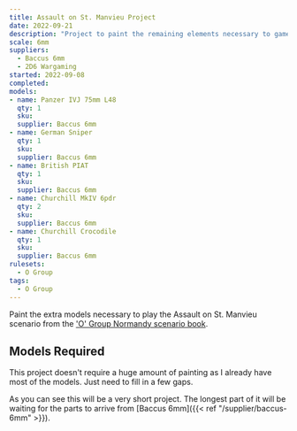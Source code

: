 ```yaml
---
title: Assault on St. Manvieu Project
date: 2022-09-21
description: "Project to paint the remaining elements necessary to game the 'O' Group D Day scenario Assault on St. Manvieu taken from the 1944 The Battle for Normandy book."
scale: 6mm
suppliers:
  - Baccus 6mm
  - 2D6 Wargaming
started: 2022-09-08
completed:
models:
- name: Panzer IVJ 75mm L48
  qty: 1
  sku: 
  supplier: Baccus 6mm
- name: German Sniper
  qty: 1
  sku: 
  supplier: Baccus 6mm
- name: British PIAT
  qty: 1
  sku: 
  supplier: Baccus 6mm
- name: Churchill MkIV 6pdr
  qty: 2
  sku: 
  supplier: Baccus 6mm
- name: Churchill Crocodile
  qty: 1
  sku: 
  supplier: Baccus 6mm
rulesets:
  - O Group
tags:
  - O Group
---
```


Paint the extra models necessary to play the Assault on St. Manvieu scenario from the ['O' Group Normandy scenario book](https://www.karwansaraypublishers.com/en-gb/products/1944-normandy-for-o-group).

<!--more-->

## Models Required

This project doesn't require a huge amount of painting as I already have most of the models. Just need to fill in a few gaps.

As you can see this will be a very short project. The longest part of it will be waiting for the parts to arrive from [Baccus 6mm]({{< ref "/supplier/baccus-6mm" >}}).
